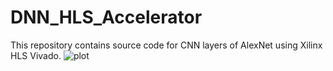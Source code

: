 # DNN_HLS_Accelerator
This repository contains source code for CNN layers of AlexNet  using Xilinx HLS Vivado.
![plot](./DNN_HLS_Accelerator/cnn_page5.png)
